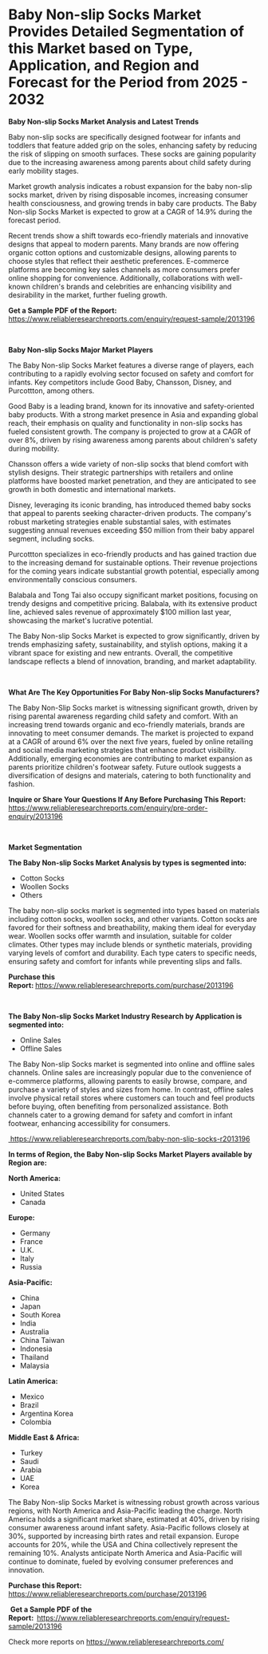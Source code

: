 <p><h1>Baby Non-slip Socks Market Provides Detailed Segmentation of this Market based on Type, Application, and Region and Forecast for the Period from 2025 - 2032</h1></p><p><strong>Baby Non-slip Socks Market Analysis and Latest Trends</strong></p>
<p><p>Baby non-slip socks are specifically designed footwear for infants and toddlers that feature added grip on the soles, enhancing safety by reducing the risk of slipping on smooth surfaces. These socks are gaining popularity due to the increasing awareness among parents about child safety during early mobility stages. </p><p>Market growth analysis indicates a robust expansion for the baby non-slip socks market, driven by rising disposable incomes, increasing consumer health consciousness, and growing trends in baby care products. The Baby Non-slip Socks Market is expected to grow at a CAGR of 14.9% during the forecast period. </p><p>Recent trends show a shift towards eco-friendly materials and innovative designs that appeal to modern parents. Many brands are now offering organic cotton options and customizable designs, allowing parents to choose styles that reflect their aesthetic preferences. E-commerce platforms are becoming key sales channels as more consumers prefer online shopping for convenience. Additionally, collaborations with well-known children's brands and celebrities are enhancing visibility and desirability in the market, further fueling growth.</p></p>
<p><strong>Get a Sample PDF of the Report:&nbsp;</strong> <a href="https://www.reliableresearchreports.com/enquiry/request-sample/2013196?utm_campaign=3108&utm_medium=2&utm_source=Github&utm_content=ia&utm_term=06042025&utm_id=baby-non-slip-socks">https://www.reliableresearchreports.com/enquiry/request-sample/2013196</a></p>
<p>&nbsp;</p>
<p><strong>Baby Non-slip Socks Major Market Players</strong></p>
<p><p>The Baby Non-slip Socks Market features a diverse range of players, each contributing to a rapidly evolving sector focused on safety and comfort for infants. Key competitors include Good Baby, Chansson, Disney, and Purcottton, among others.</p><p>Good Baby is a leading brand, known for its innovative and safety-oriented baby products. With a strong market presence in Asia and expanding global reach, their emphasis on quality and functionality in non-slip socks has fueled consistent growth. The company is projected to grow at a CAGR of over 8%, driven by rising awareness among parents about children's safety during mobility.</p><p>Chansson offers a wide variety of non-slip socks that blend comfort with stylish designs. Their strategic partnerships with retailers and online platforms have boosted market penetration, and they are anticipated to see growth in both domestic and international markets.</p><p>Disney, leveraging its iconic branding, has introduced themed baby socks that appeal to parents seeking character-driven products. The company's robust marketing strategies enable substantial sales, with estimates suggesting annual revenues exceeding $50 million from their baby apparel segment, including socks.</p><p>Purcottton specializes in eco-friendly products and has gained traction due to the increasing demand for sustainable options. Their revenue projections for the coming years indicate substantial growth potential, especially among environmentally conscious consumers.</p><p>Balabala and Tong Tai also occupy significant market positions, focusing on trendy designs and competitive pricing. Balabala, with its extensive product line, achieved sales revenue of approximately $100 million last year, showcasing the market's lucrative potential.</p><p>The Baby Non-slip Socks Market is expected to grow significantly, driven by trends emphasizing safety, sustainability, and stylish options, making it a vibrant space for existing and new entrants. Overall, the competitive landscape reflects a blend of innovation, branding, and market adaptability.</p></p>
<p>&nbsp;</p>
<p><strong>What Are The Key Opportunities For Baby Non-slip Socks Manufacturers?</strong></p>
<p><p>The Baby Non-Slip Socks market is witnessing significant growth, driven by rising parental awareness regarding child safety and comfort. With an increasing trend towards organic and eco-friendly materials, brands are innovating to meet consumer demands. The market is projected to expand at a CAGR of around 6% over the next five years, fueled by online retailing and social media marketing strategies that enhance product visibility. Additionally, emerging economies are contributing to market expansion as parents prioritize children's footwear safety. Future outlook suggests a diversification of designs and materials, catering to both functionality and fashion.</p></p>
<p><strong>Inquire or Share Your Questions If Any Before Purchasing This Report:</strong> <a href="https://www.reliableresearchreports.com/enquiry/pre-order-enquiry/2013196?utm_campaign=3108&utm_medium=2&utm_source=Github&utm_content=ia&utm_term=06042025&utm_id=baby-non-slip-socks">https://www.reliableresearchreports.com/enquiry/pre-order-enquiry/2013196</a></p>
<p>&nbsp;</p>
<p><strong>Market Segmentation</strong></p>
<p><strong>The Baby Non-slip Socks Market Analysis by types is segmented into:</strong></p>
<p><ul><li>Cotton Socks</li><li>Woollen Socks</li><li>Others</li></ul></p>
<p><p>The baby non-slip socks market is segmented into types based on materials including cotton socks, woollen socks, and other variants. Cotton socks are favored for their softness and breathability, making them ideal for everyday wear. Woollen socks offer warmth and insulation, suitable for colder climates. Other types may include blends or synthetic materials, providing varying levels of comfort and durability. Each type caters to specific needs, ensuring safety and comfort for infants while preventing slips and falls.</p></p>
<p><strong>Purchase this Report:&nbsp;</strong><a href="https://www.reliableresearchreports.com/purchase/2013196?utm_campaign=3108&utm_medium=2&utm_source=Github&utm_content=ia&utm_term=06042025&utm_id=baby-non-slip-socks">https://www.reliableresearchreports.com/purchase/2013196</a></p>
<p>&nbsp;</p>
<p><strong>The Baby Non-slip Socks Market Industry Research by Application is segmented into:</strong></p>
<p><ul><li>Online Sales</li><li>Offline Sales</li></ul></p>
<p><p>The Baby Non-slip Socks market is segmented into online and offline sales channels. Online sales are increasingly popular due to the convenience of e-commerce platforms, allowing parents to easily browse, compare, and purchase a variety of styles and sizes from home. In contrast, offline sales involve physical retail stores where customers can touch and feel products before buying, often benefiting from personalized assistance. Both channels cater to a growing demand for safety and comfort in infant footwear, enhancing accessibility for consumers.</p></p>
<p><a href="https://www.reliableresearchreports.com/baby-non-slip-socks-r2013196?utm_campaign=3108&utm_medium=2&utm_source=Github&utm_content=ia&utm_term=06042025&utm_id=baby-non-slip-socks">&nbsp;https://www.reliableresearchreports.com/baby-non-slip-socks-r2013196</a></p>
<p><strong>In terms of Region, the Baby Non-slip Socks Market Players available by Region are:</strong></p>
<p>
    <p> <strong> North America: </strong>
        <ul>
            <li>United States</li>
            <li>Canada</li>
        </ul>
        </p> 
    <p> <strong> Europe: </strong>
        <ul>
            <li>Germany</li>
            <li>France</li>
            <li>U.K.</li>
            <li>Italy</li>
            <li>Russia</li>
        </ul>
        </p> 
    <p> <strong> Asia-Pacific: </strong>
        <ul>
            <li>China</li>
            <li>Japan</li>
            <li>South Korea</li>
            <li>India</li>
            <li>Australia</li>
            <li>China Taiwan</li>
            <li>Indonesia</li>
            <li>Thailand</li>
            <li>Malaysia</li>
        </ul>
        </p> 
    <p> <strong> Latin America: </strong>
        <ul>
            <li>Mexico</li>
            <li>Brazil</li>
            <li>Argentina Korea</li>
            <li>Colombia</li>
        </ul>
        </p> 
    <p> <strong> Middle East & Africa: </strong>
        <ul>
            <li>Turkey</li>
            <li>Saudi</li>
            <li>Arabia</li>
            <li>UAE</li>
            <li>Korea</li>
        </ul>
    </p>
    </p>
<p><p>The Baby Non-slip Socks Market is witnessing robust growth across various regions, with North America and Asia-Pacific leading the charge. North America holds a significant market share, estimated at 40%, driven by rising consumer awareness around infant safety. Asia-Pacific follows closely at 30%, supported by increasing birth rates and retail expansion. Europe accounts for 20%, while the USA and China collectively represent the remaining 10%. Analysts anticipate North America and Asia-Pacific will continue to dominate, fueled by evolving consumer preferences and innovation.</p></p>
<p><strong>Purchase this Report: </strong><a href="https://www.reliableresearchreports.com/purchase/2013196?utm_campaign=3108&utm_medium=2&utm_source=Github&utm_content=ia&utm_term=06042025&utm_id=baby-non-slip-socks">https://www.reliableresearchreports.com/purchase/2013196</a></p>
<p>&nbsp;<strong>Get a Sample PDF of the Report:&nbsp;&nbsp;</strong><a href="https://www.reliableresearchreports.com/enquiry/request-sample/2013196?utm_campaign=3108&utm_medium=2&utm_source=Github&utm_content=ia&utm_term=06042025&utm_id=baby-non-slip-socks">https://www.reliableresearchreports.com/enquiry/request-sample/2013196</a></p>
<p><strong></strong></p>
<p>Check more reports on <a href="https://www.reliableresearchreports.com/?utm_campaign=3108&utm_medium=2&utm_source=Github&utm_content=ia&utm_term=06042025&utm_id=baby-non-slip-socks">https://www.reliableresearchreports.com/</a></p>